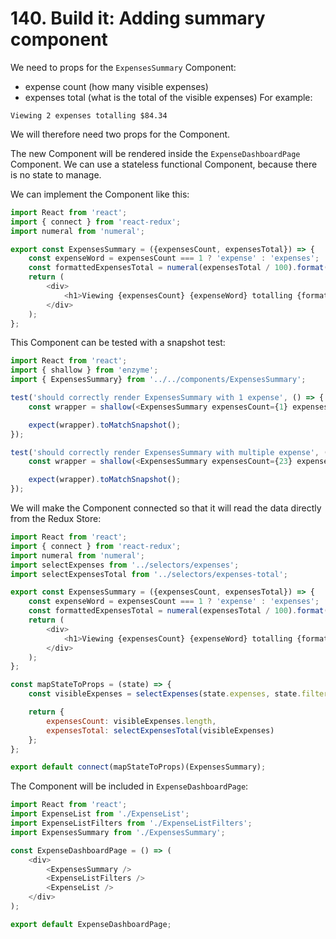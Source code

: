 # 140. Build it: Adding summary component

We need to props for the `ExpensesSummary` Component:
- expense count (how many visible expenses)
- expenses total (what is the total of the visible expenses)
For example:
```
Viewing 2 expenses totalling $84.34
```
We will therefore need two props for the Component.

The new Component will be rendered inside the `ExpenseDashboardPage` Component.
We can use a stateless functional Component, because there is no state to manage.

We can implement the Component like this:
```javascript
import React from 'react';
import { connect } from 'react-redux';
import numeral from 'numeral';

export const ExpensesSummary = ({expensesCount, expensesTotal}) => {
    const expenseWord = expensesCount === 1 ? 'expense' : 'expenses';
    const formattedExpensesTotal = numeral(expensesTotal / 100).format('$0,0.00');
    return (
        <div>
            <h1>Viewing {expensesCount} {expenseWord} totalling {formattedExpensesTotal}</h1>
        </div>
    );
};
```
This Component can be tested with a snapshot test:
```javascript
import React from 'react';
import { shallow } from 'enzyme';
import { ExpensesSummary} from '../../components/ExpensesSummary';

test('should correctly render ExpensesSummary with 1 expense', () => {
    const wrapper = shallow(<ExpensesSummary expensesCount={1} expensesTotal={235}/>);

    expect(wrapper).toMatchSnapshot();
});

test('should correctly render ExpensesSummary with multiple expense', () => {
    const wrapper = shallow(<ExpensesSummary expensesCount={23} expensesTotal={23423442}/>);

    expect(wrapper).toMatchSnapshot();
});
```

We will make the Component connected so that it will read the data directly from the Redux Store:
```javascript
import React from 'react';
import { connect } from 'react-redux';
import numeral from 'numeral';
import selectExpenses from '../selectors/expenses';
import selectExpensesTotal from '../selectors/expenses-total';

export const ExpensesSummary = ({expensesCount, expensesTotal}) => {
    const expenseWord = expensesCount === 1 ? 'expense' : 'expenses';
    const formattedExpensesTotal = numeral(expensesTotal / 100).format('$0,0.00');
    return (
        <div>
            <h1>Viewing {expensesCount} {expenseWord} totalling {formattedExpensesTotal}</h1>
        </div>
    );
};

const mapStateToProps = (state) => {
    const visibleExpenses = selectExpenses(state.expenses, state.filters);

    return {
        expensesCount: visibleExpenses.length,
        expensesTotal: selectExpensesTotal(visibleExpenses)
    };
};

export default connect(mapStateToProps)(ExpensesSummary);
```

The Component will be included in `ExpenseDashboardPage`:
```javascript
import React from 'react';
import ExpenseList from './ExpenseList';
import ExpenseListFilters from './ExpenseListFilters';
import ExpensesSummary from './ExpensesSummary';

const ExpenseDashboardPage = () => (
    <div>
        <ExpensesSummary />
        <ExpenseListFilters />
        <ExpenseList />
    </div>
);

export default ExpenseDashboardPage;
```